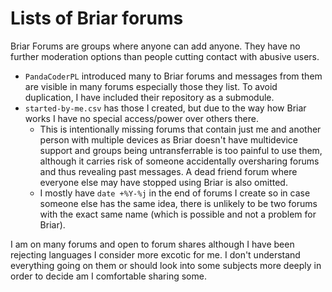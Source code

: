 # Lists of Briar forums

Briar Forums are groups where anyone can add anyone. They have no further
moderation options than people cutting contact with abusive users.

* `PandaCoderPL` introduced many to Briar forums and messages from them are
  visible in many forums especially those they list. To avoid duplication,
  I have included their repository as a submodule.
* `started-by-me.csv` has those I created, but due to the way how Briar
  works I have no special access/power over others there.
  * This is intentionally missing forums that contain just me and another
    person with multiple devices as Briar doesn't have multidevice support
    and groups being untransferrable is too painful to use them, although
    it carries risk of someone accidentally oversharing forums and thus
    revealing past messages. A dead friend forum where everyone else may
    have stopped using Briar is also omitted.
  * I mostly have `date +%Y-%j` in the end of forums I create so in case
    someone else has the same idea, there is unlikely to be two forums with
    the exact same name (which is possible and not a problem for Briar).

I am on many forums and open to forum shares although I have been rejecting
languages I consider more excotic for me. I don't understand everything going
on them or should look into some subjects more deeply in order to decide am
I comfortable sharing some.
